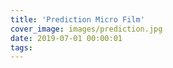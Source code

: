 ```yaml
---
title: 'Prediction Micro Film'
cover_image: images/prediction.jpg
date: 2019-07-01 00:00:01
tags:
---
```

